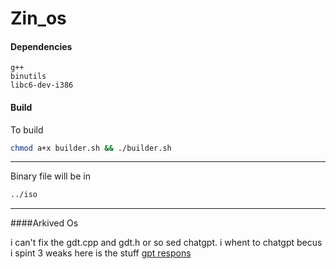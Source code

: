 # Zin_os

#### Dependencies

```
g++ 
binutils 
libc6-dev-i386
```

#### Build

To build

```sh
chmod a+x builder.sh && ./builder.sh
```

---

Binary file will be in
```sh
../iso
```
---

####Arkived Os

i can't fix the gdt.cpp and gdt.h or so sed chatgpt. i whent to chatgpt becus i spint 3 weaks here is the stuff [gpt respons](https://chat.openai.com/share/4d705d27-ca99-4cd4-8faa-1e37ee2f3929)
